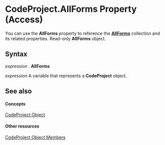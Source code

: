 
# CodeProject.AllForms Property (Access)

You can use the  **AllForms** property to reference the **[AllForms](b90616b9-90fc-bb51-6bfa-b149dece0f1b.md)** collection and its related properties. Read-only **AllForms** object.


## Syntax

 _expression_ . **AllForms**

 _expression_ A variable that represents a **CodeProject** object.


## See also


#### Concepts


[CodeProject Object](70b71f57-df23-2cf7-23f5-147053a8ec26.md)
#### Other resources


[CodeProject Object Members](cd3b6b70-8312-2f2f-0f4d-7679d8bea9f5.md)
